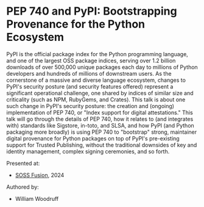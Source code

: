 # PEP 740 and PyPI: Bootstrapping Provenance for the Python Ecosystem

PyPI is the official package index for the Python programming language, and one
of the largest OSS package indices, serving over 1.2 billion downloads of over
500,000 unique packages each day to millions of Python developers and hundreds
of millions of downstream users. As the cornerstone of a massive and diverse
language ecosystem, changes to PyPI's security posture (and security features
offered) represent a significant operational challenge, one shared by indices of
similar size and criticality (such as NPM, RubyGems, and Crates). This talk is
about one such change in PyPI's security posture: the creation and (ongoing)
implementation of PEP 740, or "Index support for digital attestations." This
talk will go through the details of PEP 740, how it relates to (and integrates
with) standards like Sigstore, in-toto, and SLSA, and how PyPI (and Python
packaging more broadly) is using PEP 740 to "bootstrap" strong, maintainer
digital provenance for Python packages on top of PyPI's pre-existing support for
Trusted Publishing, without the traditional downsides of key and identity
management, complex signing ceremonies, and so forth.

Presented at:

* [SOSS Fusion](https://events.linuxfoundation.org/soss-fusion/), 2024

Authored by:

* William Woodruff
